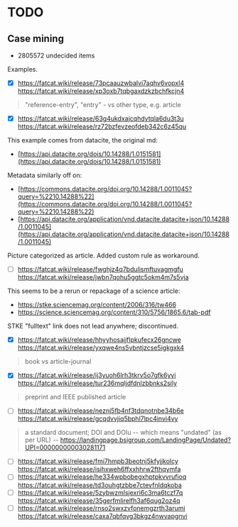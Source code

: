 # TODO

## Case mining

* 2805572 undecided items

Examples.

* [x] https://fatcat.wiki/release/73pcaauzwbalvi7aqhv6vopxl4 https://fatcat.wiki/release/xp3oxb7tqbgaxdzkzbchfkcjn4

> "reference-entry", "entry" - vs other type, e.g. article

* [x] https://fatcat.wiki/release/63g4ukdxajcqhdytqla6du3t3u https://fatcat.wiki/release/rz72bzfevzeofdeb342c6z45qu

This example comes from datacite, the original md:

* [https://api.datacite.org/dois/10.14288/1.0151581](https://api.datacite.org/dois/10.14288/1.0151581)

Metadata similarly off on:

* [https://commons.datacite.org/doi.org/10.14288/1.0011045?query=%2210.14288%22](https://commons.datacite.org/doi.org/10.14288/1.0011045?query=%2210.14288%22)
* [https://api.datacite.org/application/vnd.datacite.datacite+json/10.14288/1.0011045](https://api.datacite.org/application/vnd.datacite.datacite+json/10.14288/1.0011045)

Picture categorized as article. Added custom rule as workaround.

* [ ] https://fatcat.wiki/release/fwghjz4q7bdulismftuvagmgfu https://fatcat.wiki/release/jwbn7qohu5ggtc5okm4m7s5vja

This seems to be a rerun or repackage of a science article:

* https://stke.sciencemag.org/content/2006/316/tw466
* https://science.sciencemag.org/content/310/5756/1865.6/tab-pdf

STKE "fulltext" link does not lead anywhere; discontinued.

* [x] https://fatcat.wiki/release/hhyyhosajjflpkufecx26gncwe https://fatcat.wiki/release/yxqwe4ns5vbntjzcse5igkgxk4

> book vs article-journal

* [x] https://fatcat.wiki/release/ij3yuoh6lrh3tkrv5o7gfk6yyi https://fatcat.wiki/release/tur236mqljdfdnlzbbnks2sily

> preprint and IEEE published article

* [ ] https://fatcat.wiki/release/neznj5fb4nf3tdqnotnbe34b6e https://fatcat.wiki/release/gcqdvvjiq5bphl7lpc4invi4vy

> a standard document; DOI and DOIu -- which means "undated" (as per URL) --
> https://landingpage.bsigroup.com/LandingPage/Undated?UPI=000000000030281171

* [ ] https://fatcat.wiki/release/fmi7hmpb3beotnj5kfyjjkolcy https://fatcat.wiki/release/isihxweh6ffxxhhrw2fthqymfa
* [ ] https://fatcat.wiki/release/he334wpbobegxhptpkvvrufioq https://fatcat.wiki/release/td3ouhgtzbbe7ctevfnldqkoba
* [ ] https://fatcat.wiki/release/5zybwzmlsjexri6c3ma6tczf7q https://fatcat.wiki/release/35gerfmlirelfh3af6qug2oz4q
* [ ] https://fatcat.wiki/release/rnso2swxzvfonemgzrth3arumi https://fatcat.wiki/release/caxa7qbfqvg3bkgz4nwvapgnvi
